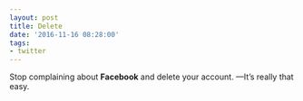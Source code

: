 ```yaml
---
layout: post
title: Delete
date: '2016-11-16 08:28:00'
tags:
- twitter
---
```


Stop complaining about __Facebook__ and delete your account.
—It’s really that easy.